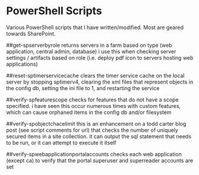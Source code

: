 PowerShell Scripts 
==========

Various PowerShell scripts that I have written/modified. Most are geared towards SharePoint.

##get-spserverbyrole
returns servers in a farm based on type (web application, central admin, database)
i use this when checking server settings / artifacts based on role (i.e. deploy pdf icon to servers hosting
web applications)

##reset-sptimerservicecache
clears the timer service cache on the local server by stopping sptimerv4, clearing the xml files
that represent objects in the config db, setting the ini file to 1, and restarting the service

##verify-spfeaturescope
checks for features that do not have a scope specified. i have seen this occur numerous times with custom 
features, which can cause orphaned items in the config db and/or filesystem

##verify-spobjectchacelimit
this is an enhancement on a todd carter blog post (see script comments for url) that checks the number
of uniquely secured items in a site collection. it can output the sql statement that needs to be run, or
it can attempt to execute it itself

##verify-spwebapplicationportalaccounts
checks each web application (except ca) to verify that the portal superuser and superreader accounts are set